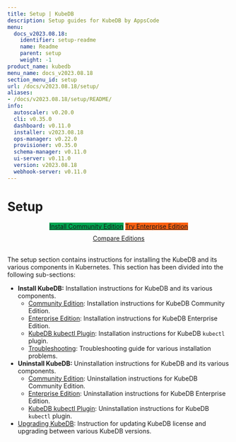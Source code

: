 ```yaml
---
title: Setup | KubeDB
description: Setup guides for KubeDB by AppsCode
menu:
  docs_v2023.08.18:
    identifier: setup-readme
    name: Readme
    parent: setup
    weight: -1
product_name: kubedb
menu_name: docs_v2023.08.18
section_menu_id: setup
url: /docs/v2023.08.18/setup/
aliases:
- /docs/v2023.08.18/setup/README/
info:
  autoscaler: v0.20.0
  cli: v0.35.0
  dashboard: v0.11.0
  installer: v2023.08.18
  ops-manager: v0.22.0
  provisioner: v0.35.0
  schema-manager: v0.11.0
  ui-server: v0.11.0
  version: v2023.08.18
  webhook-server: v0.11.0
---
```


# Setup

<div style="text-align: center;">
  <a class="button is-link is-medium is-active has-text-weight-normal" href="/docs/v2023.08.18/setup/install/community" style="background:#00A651; width: 18rem;">Install Community Edition</a>
  <a class="button is-info is-medium is-active has-text-weight-normal" href="/docs/v2023.08.18/setup/install/enterprise"  style="background:#FC6011; width: 18rem;">Try Enterprise Edition</a>
  <a style="margin-top: 10px; display: block;" href="https://kubedb.com/pricing/">Compare Editions</a>
</div>
<br>

The setup section contains instructions for installing the KubeDB and its various components in Kubernetes. This section has been divided into the following sub-sections:

- **Install KubeDB:** Installation instructions for KubeDB and its various components.
  - [Community Edition](/docs/v2023.08.18/setup/install/community): Installation instructions for KubeDB Community Edition.
  - [Enterprise Edition](/docs/v2023.08.18/setup/install/enterprise): Installation instructions for KubeDB Enterprise Edition.
  - [KubeDB kubectl Plugin](/docs/v2023.08.18/setup/install/kubectl_plugin): Installation instructions for KubeDB `kubectl` plugin.
  - [Troubleshooting](/docs/v2023.08.18/setup/install/troubleshoting): Troubleshooting guide for various installation problems.
- **Uninstall KubeDB:** Uninstallation instructions for KubeDB and its various components.
  - [Community Edition](/docs/v2023.08.18/setup/uninstall/community): Uninstallation instructions for KubeDB Community Edition.
  - [Enterprise Edition](/docs/v2023.08.18/setup/uninstall/enterprise): Uninstallation instructions for KubeDB Enterprise Edition.
  - [KubeDB kubectl Plugin](/docs/v2023.08.18/setup/uninstall/kubectl_plugin): Uninstallation instructions for KubeDB `kubectl` plugin.
- [Upgrading KubeDB](/docs/v2023.08.18/setup/upgrade/): Instruction for updating KubeDB license and upgrading between various KubeDB versions.
